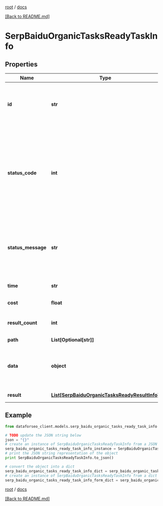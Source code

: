[root](./../ "root") / [docs](./ "docs")

[[Back to README.md]](./../README.md "[Back to README.md]")

# SerpBaiduOrganicTasksReadyTaskInfo

## Properties

Name | Type | Description | Notes
------------ | ------------- | ------------- | -------------
**id** | **str** | task identifier unique task identifier in our system in the UUID format | [optional]
**status_code** | **int** | status code of the task generated by DataForSEO, can be within the following range: 10000-60000 you can find the full list of the response codes here | [optional]
**status_message** | **str** | informational message of the task you can find the full list of general informational messages here | [optional]
**time** | **str** | execution time, seconds | [optional]
**cost** | **float** | total tasks cost, USD | [optional]
**result_count** | **int** | number of elements in the result array | [optional]
**path** | **List[Optional[str]]** | URL path | [optional]
**data** | **object** | contains the same parameters that you specified in the POST request | [optional]
**result** | [**List[SerpBaiduOrganicTasksReadyResultInfo]**](SerpBaiduOrganicTasksReadyResultInfo.md) | array of results | [optional]

## Example

```python
from dataforseo_client.models.serp_baidu_organic_tasks_ready_task_info import SerpBaiduOrganicTasksReadyTaskInfo

# TODO update the JSON string below
json = "{}"
# create an instance of SerpBaiduOrganicTasksReadyTaskInfo from a JSON string
serp_baidu_organic_tasks_ready_task_info_instance = SerpBaiduOrganicTasksReadyTaskInfo.from_json(json)
# print the JSON string representation of the object
print SerpBaiduOrganicTasksReadyTaskInfo.to_json()

# convert the object into a dict
serp_baidu_organic_tasks_ready_task_info_dict = serp_baidu_organic_tasks_ready_task_info_instance.to_dict()
# create an instance of SerpBaiduOrganicTasksReadyTaskInfo from a dict
serp_baidu_organic_tasks_ready_task_info_form_dict = serp_baidu_organic_tasks_ready_task_info.from_dict(serp_baidu_organic_tasks_ready_task_info_dict)
```

  

[root](./../ "root") / [docs](./ "docs")

[[Back to README.md]](./../README.md "[Back to README.md]")